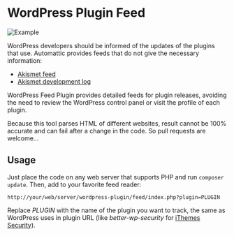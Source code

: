 WordPress Plugin Feed
=====================

![Example](https://raw.githubusercontent.com/vaites/wordpress-plugin-feed/master/example.png)

WordPress developers should be informed of the updates of the plugins that use. Automattic provides feeds that do not give the necessary information:

* [Akismet feed](https://wordpress.org/plugins/rss/topic/akismet)
* [Akismet development log](https://plugins.trac.wordpress.org/log/akismet?limit=100&mode=stop_on_copy&format=rss)

WordPress Feed Plugin provides detailed feeds for plugin releases, avoiding the need to review the WordPress control panel or visit the profile of each plugin.

Because this tool parses HTML of different websites, result cannot be 100% accurate and can fail after a change in the code. So pull requests are welcome...

Usage
-----

Just place the code on any web server that supports PHP and run `composer update`. Then, add to your favorite feed reader:

    http://your/web/server/wordpress-plugin/feed/index.php?plugin=PLUGIN

Replace *PLUGIN* with the name of the plugin you want to track, the same as WordPress uses in plugin URL (like *better-wp-security* for [iThemes Security](https://wordpress.org/plugins/better-wp-security)).